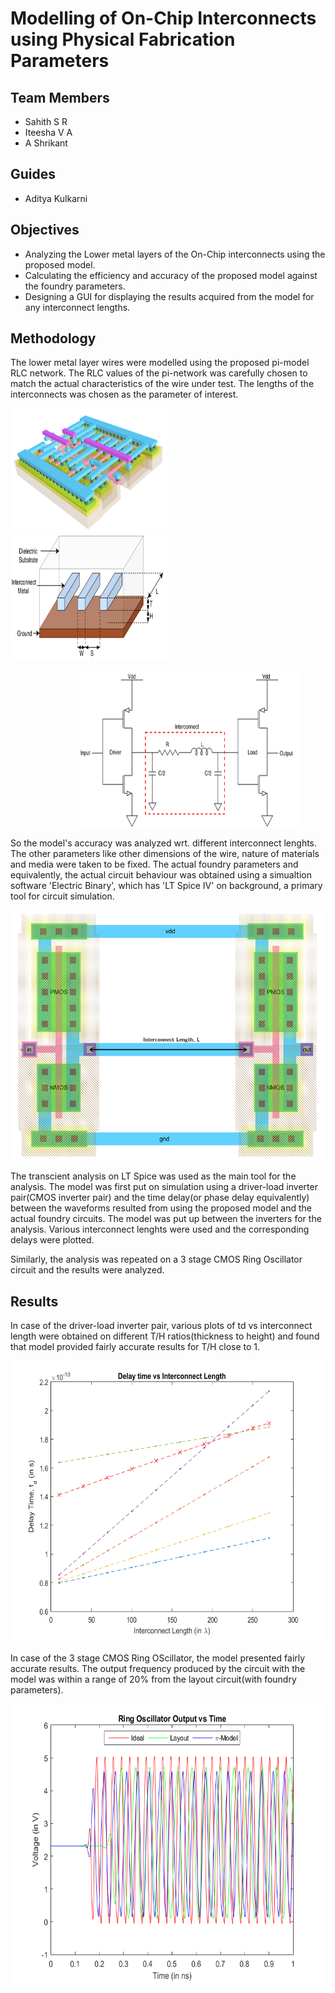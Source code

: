 # Modelling of On-Chip Interconnects using Physical Fabrication Parameters
## Team Members

* Sahith S R
* Iteesha V A
* A Shrikant

## Guides
* Aditya Kulkarni

## Objectives

* Analyzing the Lower metal layers of the On-Chip interconnects using the proposed model.
* Calculating the efficiency and accuracy of the proposed model against the foundry parameters.
* Designing a GUI for displaying the results acquired from the model for any interconnect lengths.

## Methodology

The lower metal layer wires were modelled using the proposed pi-model RLC network. The RLC values of the pi-network was carefully 
chosen to match the actual characteristics of the wire under test. The lengths of the interconnects was chosen as the parameter of interest.

<img src="https://github.com/IEEE-NITK/Chip-Interconnect-Modelling/blob/master/blog%20files/layer.PNG"
	title="Cascade" width="250" height="200" /> &nbsp;&nbsp;&nbsp;&nbsp;&nbsp;&nbsp;&nbsp;&nbsp;&nbsp;&nbsp;&nbsp;&nbsp;&nbsp;&nbsp;&nbsp;&nbsp;&nbsp;&nbsp;&nbsp;&nbsp;&nbsp;&nbsp;&nbsp;&nbsp;&nbsp;&nbsp;&nbsp;&nbsp;&nbsp;&nbsp;&nbsp;&nbsp;&nbsp;&nbsp;&nbsp;&nbsp;&nbsp;&nbsp;&nbsp;&nbsp;&nbsp;&nbsp;&nbsp;&nbsp;&nbsp;&nbsp;&nbsp;&nbsp;
	<img src="https://github.com/IEEE-NITK/Chip-Interconnect-Modelling/blob/master/blog%20files/3D_view-1.png"
	title="Cascade" width="250" height="200"/>
	
&nbsp;&nbsp;&nbsp;&nbsp;&nbsp;&nbsp;&nbsp;&nbsp;&nbsp;&nbsp;&nbsp;&nbsp;&nbsp;&nbsp;&nbsp;&nbsp;&nbsp;&nbsp;&nbsp;&nbsp;&nbsp;&nbsp;&nbsp;&nbsp;&nbsp;&nbsp;&nbsp;
<img src="https://github.com/IEEE-NITK/Chip-Interconnect-Modelling/blob/master/blog%20files/cascade_new-1.png"
	title="Cascade" width="350" height="250"/>	


So the model's accuracy was analyzed wrt. different interconnect lenghts. The other parameters like other dimensions of the wire, nature of materials 
and media were taken to be fixed. The actual foundry parameters and equivalently, the actual circuit behaviour was obtained using a simualtion software
'Electric Binary', which has 'LT Spice IV' on background, a primary tool for circuit simulation.

<img src="https://github.com/IEEE-NITK/Chip-Interconnect-Modelling/blob/master/blog%20files/cascade_layout.PNG"
	title="Cascade" width="500" height="400"/>

The transcient analysis on LT Spice was used as the main tool for the analysis. The model was first put on simulation using a driver-load inverter
pair(CMOS inverter pair) and the time delay(or phase delay equivalently) between the waveforms resulted from using the proposed model and the actual foundry
circuits. The model was put up between the inverters for the analysis. Various interconnect lenghts were used and the corresponding delays were plotted.



Similarly, the analysis was repeated on a 3 stage CMOS Ring Oscillator circuit and the results were analyzed.

## Results
In case of the driver-load inverter pair, various plots of td vs interconnect length were obtained on different T/H ratios(thickness to height) and found that model 
provided fairly accurate results for T/H close to 1.

<img src="https://github.com/IEEE-NITK/Chip-Interconnect-Modelling/blob/master/blog%20files/length_new.png"
	title="Cascade" width="500" height="450" />


In case of the 3 stage CMOS Ring OScillator, the model presented fairly accurate results. The output frequency produced by the circuit with the model was within
a range of 20% from the layout circuit(with foundry parameters).

<img src="https://github.com/IEEE-NITK/Chip-Interconnect-Modelling/blob/master/blog%20files/ring_osc_out_new.png"
	title="Cascade" width="500" height="450" />

